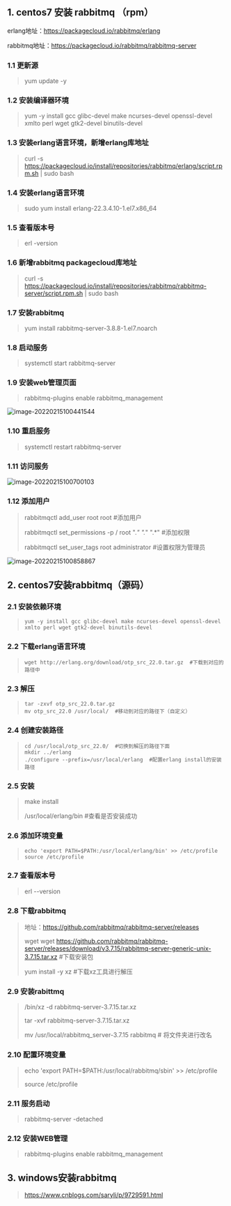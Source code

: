 ## 1. centos7 安装 rabbitmq （rpm）

erlang地址：https://packagecloud.io/rabbitmq/erlang

rabbitmq地址：https://packagecloud.io/rabbitmq/rabbitmq-server

### 1.1 更新源

> yum update -y

### 1.2 安装编译器环境

> yum -y install gcc glibc-devel make ncurses-devel openssl-devel xmlto perl wget gtk2-devel binutils-devel

### 1.3 安装erlang语言环境，新增erlang库地址

> curl -s https://packagecloud.io/install/repositories/rabbitmq/erlang/script.rpm.sh | sudo bash

### 1.4 安装erlang语言环境

> sudo yum install erlang-22.3.4.10-1.el7.x86_64

### 1.5 查看版本号

> erl -version

### 1.6 新增rabbitmq packagecloud库地址

> curl -s https://packagecloud.io/install/repositories/rabbitmq/rabbitmq-server/script.rpm.sh | sudo bash

### 1.7 安装rabbitmq

> yum install rabbitmq-server-3.8.8-1.el7.noarch

### 1.8 启动服务

> systemctl start rabbitmq-server

### 1.9 安装web管理页面

> rabbitmq-plugins enable rabbitmq_management

![image-20220215100441544](https://cdn.jsdelivr.net/gh/hackerhaiJu/note-picture@main/note-picture/image-20220215100441544.png)

### 1.10 重启服务

> systemctl restart rabbitmq-server

### 1.11 访问服务

![image-20220215100700103](https://cdn.jsdelivr.net/gh/hackerhaiJu/note-picture@main/note-picture/image-20220215100700103.png)

### 1.12 添加用户

> rabbitmqctl add_user root root  #添加用户
>
> rabbitmqctl set_permissions -p / root ".*" ".*" ".*"    #添加权限
>
> rabbitmqctl set_user_tags root administrator  #设置权限为管理员

![image-20220215100858867](https://cdn.jsdelivr.net/gh/hackerhaiJu/note-picture@main/note-picture/image-20220215100858867.png)

## 2. centos7安装rabbitmq（源码）

### 2.1 安装依赖环境

> ```
> yum -y install gcc glibc-devel make ncurses-devel openssl-devel xmlto perl wget gtk2-devel binutils-devel
> ```

### 2.2 下载erlang语言环境

> ```
> wget http://erlang.org/download/otp_src_22.0.tar.gz  #下载到对应的路径中
> ```

### 2.3 解压

> ```
> tar -zxvf otp_src_22.0.tar.gz
> mv otp_src_22.0 /usr/local/  #移动到对应的路径下（自定义）
> ```

### 2.4 创建安装路径

> ```
> cd /usr/local/otp_src_22.0/  #切换到解压的路径下面
> mkdir ../erlang
> ./configure --prefix=/usr/local/erlang  #配置erlang install的安装路径
> ```

### 2.5 安装

> make install
>
> /usr/local/erlang/bin #查看是否安装成功

### 2.6 添加环境变量

> ```
> echo 'export PATH=$PATH:/usr/local/erlang/bin' >> /etc/profile
> source /etc/profile
> ```

### 2.7 查看版本号

>  erl --version

### 2.8 下载rabbitmq

> 地址：https://github.com/rabbitmq/rabbitmq-server/releases
>
> wget wget https://github.com/rabbitmq/rabbitmq-server/releases/download/v3.7.15/rabbitmq-server-generic-unix-3.7.15.tar.xz  #下载安装包
>
> yum install -y xz  #下载xz工具进行解压

### 2.9 安装rabittmq

> /bin/xz -d rabbitmq-server-3.7.15.tar.xz
>
> tar -xvf rabbitmq-server-3.7.15.tar.xz
>
> mv /usr/local/rabbitmq_server-3.7.15  rabbitmq # 将文件夹进行改名

### 2.10 配置环境变量

> echo 'export PATH=$PATH:/usr/local/rabbitmq/sbin' >> /etc/profile
>
> source /etc/profile

### 2.11 服务启动

> rabbitmq-server -detached

### 2.12 安装WEB管理

> rabbitmq-plugins enable rabbitmq_management

## 3. windows安装rabbitmq

> https://www.cnblogs.com/saryli/p/9729591.html

